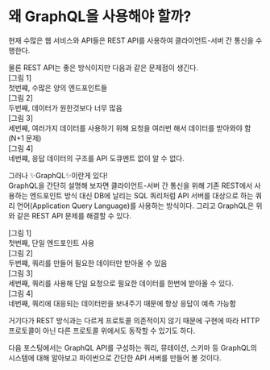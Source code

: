 # 왜 GraphQL을 사용해야 할까?

현재 수많은 웹 서비스와 API들은 REST API를 사용하여 클라이언트-서버 간 통신을 수행한다. 

물론 REST API는 좋은 방식이지만 다음과 같은 문제점이 생긴다.   
[그림 1]  
첫번쨰, 수많은 양의 엔드포인트들  
[그림 2]  
두번째, 데이터가 원한것보다 너무 많음  
[그림 3]  
세번째, 여러가지 데이터를 사용하기 위해 요청을 여러번 해서 데이터를 받아와야 함 (N+1 문제)  
[그림 4]  
네번쨰, 응답 데이터의 구조를 API 도큐멘트 없이 알 수 없다.

그러나 ✨GraphQL✨이란게 있다!  
GraphQL을 간단히 설명해 보자면 클라이언트-서버 간 통신을 위해 기존 REST에서 사용하는 엔드포인트 방식 대신 DB에 날리는 SQL 쿼리처럼 API 서버를 대상으로 하는 쿼리 언어(Application Query Language)를 사용하는 방식이다. 그리고  GraphQL은 위와 같은 REST API 문제를 해결할 수 있다.

[그림 1]  
첫번째, 단일 엔드포인트 사용  
[그림 2]  
두번쨰, 쿼리를 만들어 필요한 데이터만 받아올 수 있음  
[그림 3]  
세번째, 쿼리를 사용해 단일 요청으로 필요한 데이터를 한번에 받아올 수 있다.  
[그림 4]  
네번째, 쿼리에 대응되는 데이터만을 보내주기 때문에 항상 응답이 예측 가능함

거기다가 REST 방식과는 다르게 프로토콜 의존적이지 않기 때문에 구현에 따라 HTTP 프로토콜이 아닌 다른 프로토콜 위에서도 동작할 수 있기도 하다. 

다음 포스팅에서는 GraphQL API를 구성하는 쿼리, 뮤테이션, 스키마 등 GraphQL의 시스템에 대해 알아보고 파이썬으로 간단한 API 서버를 만들어 볼 것이다.

